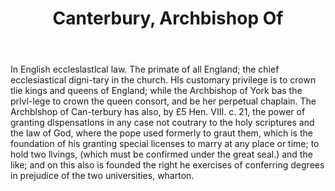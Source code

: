 ---
title: Canterbury, Archbishop Of
letter: C
permalink: "/definitions/bld-canterbury-archbishop-of.html"
body: In English eccleslastlcal law. The primate of all England; the chief ecclesiastical
  digni-tary in the church. Hls customary privilege is to crown tlie kings and queens
  of England; while the Archbishop of York bas the prlvl-lege to crown the queen consort,
  and be her perpetual chaplain. The Archblshop of Can-terbury has also, by £5 Hen.
  VIII. c. 21, the power of granting dlspensatlons in any case not coutrary to the
  holy scriptures and the law of God, where the pope used formerly to graut them,
  which is the foundation of his granting special licenses to marry at any place or
  time; to hold two llvings, (which must be confirmed under the great seal.) and the
  like; and on this also is founded the right he exercises of conferring degrees in
  prejudice of the two universities, wharton.
published_at: '2018-07-07'
source: Black's Law Dictionary 2nd Ed (1910)
layout: post
---